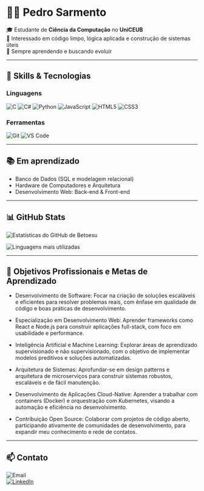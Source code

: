 # 👨‍💻 Pedro Sarmento

🎓 Estudante de **Ciência da Computação** no **UniCEUB**  
🔧 Interessado em código limpo, lógica aplicada e construção de sistemas úteis  
🚀 Sempre aprendendo e buscando evoluir

---

## 🧠 Skills & Tecnologias

### Linguagens  
![C](https://img.shields.io/badge/C-A8B9CC?style=for-the-badge&logo=c&logoColor=white) 
![C#](https://img.shields.io/badge/C%23-239120?style=flat-square&logo=c-sharp&logoColor=white)
![Python](https://img.shields.io/badge/Python-3670A0?style=for-the-badge&logo=python&logoColor=ffdd54) 
![JavaScript](https://img.shields.io/badge/JavaScript-F7DF1E?style=for-the-badge&logo=javascript&logoColor=black) 
![HTML5](https://img.shields.io/badge/HTML5-E34F26?style=for-the-badge&logo=html5&logoColor=white) 
![CSS3](https://img.shields.io/badge/CSS3-1572B6?style=for-the-badge&logo=css3&logoColor=white)


### Ferramentas  
![Git](https://img.shields.io/badge/Git-F05032?style=for-the-badge&logo=git&logoColor=white) 
![VS Code](https://img.shields.io/badge/VSCode-007ACC?style=for-the-badge&logo=visual-studio-code&logoColor=white)

---

## 📚 Em aprendizado

- Banco de Dados (SQL e modelagem relacional)  
- Hardware de Computadores e Arquitetura  
- Desenvolvimento Web: Back-end & Front-end

---

## 📊 GitHub Stats

![Estatísticas do GitHub de Betoesu](https://github-readme-stats.vercel.app/api?username=Betoesu&show_icons=true&theme=radical&count_private=true)

![Linguagens mais utilizadas](https://github-readme-stats.vercel.app/api/top-langs/?username=Betoesu&layout=compact&theme=radical)

---

## 🎯 Objetivos Profissionais e Metas de Aprendizado
- Desenvolvimento de Software: Focar na criação de soluções escaláveis e eficientes para resolver problemas reais, com ênfase em qualidade de código e boas práticas de desenvolvimento.

- Especialização em Desenvolvimento Web: Aprender frameworks como React e Node.js para construir aplicações full-stack, com foco em usabilidade e performance.

- Inteligência Artificial e Machine Learning: Explorar áreas de aprendizado supervisionado e não supervisionado, com o objetivo de implementar modelos preditivos e soluções automatizadas.

- Arquitetura de Sistemas: Aprofundar-se em design patterns e arquitetura de microserviços para construir sistemas robustos, escaláveis e de fácil manutenção.

- Desenvolvimento de Aplicações Cloud-Native: Aprender a trabalhar com containers (Docker) e orquestração com Kubernetes, visando a automação e eficiência no desenvolvimento.

- Contribuição Open Source: Colaborar com projetos de código aberto, participando ativamente de comunidades de desenvolvimento, para expandir meu conhecimento e rede de contatos.

---

## 📫 Contato

![Email](https://img.shields.io/badge/Email-pedrosarmento1412@gmail.com-D14836?style=for-the-badge&logo=gmail&logoColor=white)  
[![LinkedIn](https://img.shields.io/badge/LinkedIn-0077B5?style=for-the-badge&logo=linkedin&logoColor=white)](https://www.linkedin.com/in/pedro-sarmento-a5730a306/)  

